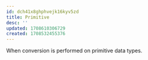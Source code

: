 ```yaml
---
id: dch41x8ghphvejk16kyv5zd
title: Primitive
desc: ''
updated: 1708610306729
created: 1708532455376
---
```


When conversion is performed on primitive data types.
